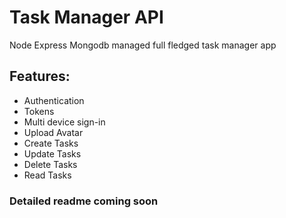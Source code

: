 # Task Manager API
Node Express Mongodb managed full fledged task manager app
## Features:
* Authentication
* Tokens
* Multi device sign-in
* Upload Avatar
* Create Tasks
* Update Tasks
* Delete Tasks
* Read Tasks

### Detailed readme coming soon
